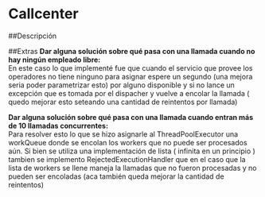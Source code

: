 # Callcenter

##Descripción


##Extras
**Dar alguna solución sobre qué pasa con una llamada cuando no
hay ningún empleado libre:**  
En este caso lo que implementé fue que cuando el servicio que provee los operadores
no tiene ninguno para asignar espere un segundo (una mejora seria poder parametrizar esto) 
por alguno disponible y si no lance un excepción que es tomada por el dispacher y vuelve a encolar 
la llamada ( quedo mejorar esto seteando una cantidad de reintentos por llamada)

**Dar alguna solución sobre qué pasa con una llamada cuando entran más de 10 llamadas concurrentes:**   
Para resolver esto lo que se hizo asignarle al ThreadPoolExecutor una workQueue donde se encolan los 
workers que no puede ser procesados aún. Si bien se utiliza una implementación de lista ( infinita en un principio )
tambien se implemento RejectedExecutionHandler que en el caso que la lista de workers se llene maneja la llamadas que no 
fueron procesadas y no pueden ser encoladas (aca también queda mejorar la cantidad de reintentos)

